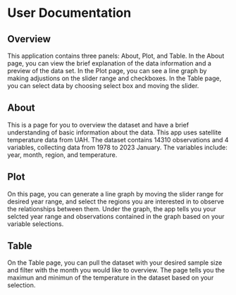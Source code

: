 # User Documentation

## Overview
This application contains three panels: About, Plot, and Table. In the About page, you can view the brief explanation of the data information and a preview of the data set. In the Plot page, you can see a line graph by making adjustions on the slider range and checkboxes. In the Table page, you can select data by choosing select box and moving the slider. 

## About
This is a page for you to overview the dataset and have a brief understanding of basic information about the data. This app uses satellite temperature data from UAH. The dataset contains 14310 observations and 4 variables, collecting data from 1978 to 2023 January. The variables include: year, month, region, and temperature.

## Plot
On this page, you can generate a line graph by moving the slider range for desired year range, and select the regions you are interested in to observe the relationships between them. Under the graph, the app tells you your selcted year range and observations contained in the graph based on your variable selections. 

## Table
On the Table page, you can pull the dataset with your desired sample size and filter with the month you would like to overview. The page tells you the maximun and minimun of the temperature in the dataset based on your selection. 
